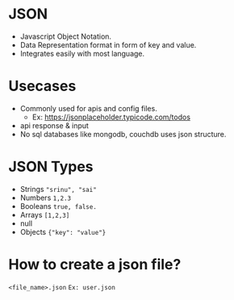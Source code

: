 # JSON 

* Javascript Object Notation.
* Data Representation format in form of key and value.
* Integrates easily with most language.

# Usecases
* Commonly used for apis and config files.
  * Ex: https://jsonplaceholder.typicode.com/todos
* api response & input
* No sql databases like mongodb, couchdb uses json structure.

# JSON Types
* Strings `"srinu", "sai"`
* Numbers `1,2.3`
* Booleans `true, false.`
* Arrays `[1,2,3]`
* null
* Objects `{"key": "value"}`

# How to create a json file?
`<file_name>.json`
`Ex: user.json`


